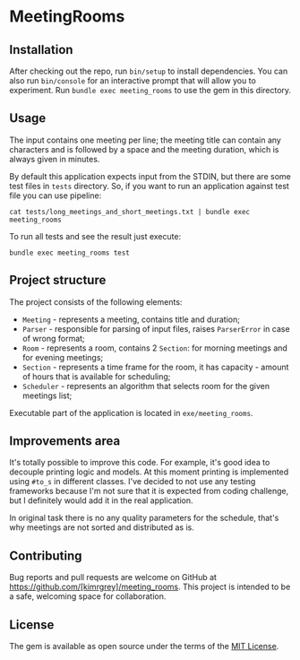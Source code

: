 # MeetingRooms

## Installation

After checking out the repo, run `bin/setup` to install dependencies. You can also run `bin/console` for an interactive prompt that will allow you to experiment. Run `bundle exec meeting_rooms` to use the gem in this directory.


## Usage

The input contains one meeting per line; the meeting title can contain any characters and is followed by a space and the meeting duration, which is always given in minutes.

By default this application expects input from the STDIN, but there are some test files in `tests` directory. So, if you want to run an application against test file you can use pipeline:

```
cat tests/long_meetings_and_short_meetings.txt | bundle exec meeting_rooms
```

To run all tests and see the result just execute:

```
bundle exec meeting_rooms test
```

## Project structure

The project consists of the following elements:

- `Meeting` - represents a meeting, contains title and duration;
- `Parser` - responsible for parsing of input files, raises `ParserError` in case of wrong format;
- `Room` - represents a room, contains 2 `Section`: for morning meetings and for evening meetings;
- `Section` - represents a time frame for the room, it has capacity - amount of hours that is available for scheduling;
- `Scheduler` - represents an algorithm that selects room for the given meetings list;

Executable part of the application is located in `exe/meeting_rooms`.

## Improvements area

It's totally possible to improve this code. For example, it's good idea to decouple printing logic and models. At this moment printing is implemented using `#to_s` in different classes. I've decided to not use any testing frameworks because I'm not sure that it is expected from coding challenge, but I definitely would add it in the real application.

In original task there is no any quality parameters for the schedule, that's why meetings are not sorted and distributed as is.

## Contributing

Bug reports and pull requests are welcome on GitHub at https://github.com/[kimrgrey]/meeting_rooms. This project is intended to be a safe, welcoming space for collaboration.


## License

The gem is available as open source under the terms of the [MIT License](http://opensource.org/licenses/MIT).

